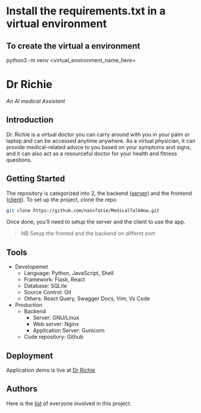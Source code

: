 # Install the requirements.txt in a virtual environment
## To create the virtual a environment
python3 -m venv <virtual_environment_name_here>
# Dr Richie
*An AI medical Assistant*

## Introduction
Dr. Richie is a virtual doctor you can carry around with you in your palm or laptop and can be accessed anytime anywhere. As a virtual physician, it can provide medical-related advice to you based on your symptoms and signs, and it can also act as a resourceful doctor for your health and fitness questions.
## Getting Started
The repository is categorized into 2, the backend ([server](./server/)) and the frontend ([client](./client/)). To set up the project, clone the repo
```sh
git clone https://github.com/nassfatie/MedicalTalkNow.git
```
Once done, you'll need to setup the server and the client to use the app.

>NB Setup the fronted and the backend on differnt port
## Tools
- Developemet
    - Language: Python, JavaScript, Shell
    - Framework: Flask, React
    - Database: SQLite
    - Source Control: Git
    - Others: React Query, Swagger Docs, Vim, Vs Code 
- Production
    - Backend
        - Server: GNU/Linux
        - Web server: Nginx 
        - Application Server: Gunicorn
    - Code repository: Github 

## Deployment
Application demo is live at [Dr Richie](https://nassfatie.github.io/MedicalTalkNow/about.html)
## Authors
Here is the [list](./AUTHORS) of everyone involved in this project. 
